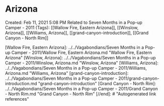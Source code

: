 # Arizona

Created: Feb 11, 2021 5:08 PM
Related to Seven Months in a Pop-up Camper - 2011 (Tags): [[Wallow Fire, Eastern Arizona]], [[Winslow, Arizona]], [[Williams, Arizona]], [[grand-canyon-introduction]], [[Grand Canyon - North Rim]]

[//begin]: # "Autogenerated link references for markdown compatibility"
[Wallow Fire, Eastern Arizona]: ../../Vagabondians/Seven Months in a Pop-up Camper - 2011/Wallow Fire, Eastern Arizona.md "Wallow Fire, Eastern Arizona"
[Winslow, Arizona]: ../../Vagabondians/Seven Months in a Pop-up Camper - 2011/Winslow, Arizona.md "Winslow, Arizona"
[Williams, Arizona]: ../../Vagabondians/Seven Months in a Pop-up Camper - 2011/Williams, Arizona.md "Williams, Arizona"
[grand-canyon-introduction]: ../../Vagabondians/Seven Months in a Pop-up Camper - 2011/grand-canyon-introduction.md "grand-canyon-introduction"
[Grand Canyon - North Rim]: ../../Vagabondians/Seven Months in a Pop-up Camper - 2011/Grand Canyon - North Rim.md "Grand Canyon - North Rim"
[//end]: # "Autogenerated link references"